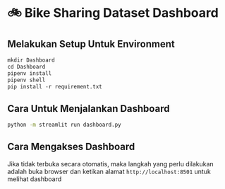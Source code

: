 # 🚲 Bike Sharing Dataset Dashboard

## Melakukan Setup Untuk Environment
   ```markdown
   mkdir Dashboard
   cd Dashboard
   pipenv install
   pipenv shell
   pip install -r requirement.txt
   ```

## Cara Untuk Menjalankan Dashboard
   ```bash
   python -m streamlit run dashboard.py
   ```

## Cara Mengakses Dashboard
Jika tidak terbuka secara otomatis, maka langkah yang perlu dilakukan adalah buka browser dan ketikan alamat `http://localhost:8501` untuk melihat dashboard